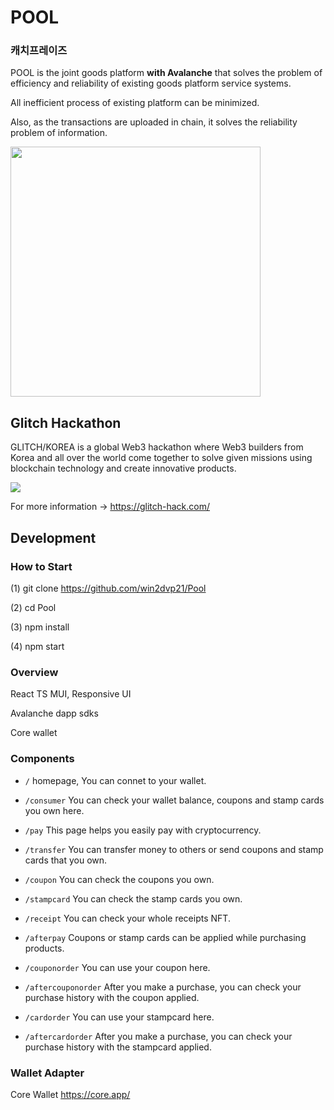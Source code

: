 # POOL

### 캐치프레이즈

POOL is the joint goods platform **with Avalanche** that solves the problem of efficiency and reliability of existing goods platform service systems. 

All inefficient process of existing platform can be minimized. 

Also, as the transactions are uploaded in chain, it solves the reliability problem of information. 

<img src="https://i.imgur.com/wEE7U8k_d.webp?maxwidth=1520&fidelity=grand" width="400">

## Glitch Hackathon

GLITCH/KOREA is a global Web3 hackathon where Web3 builders from Korea and all over the world come together to solve given missions using blockchain technology and create innovative products.

<img src="https://app.glitch-hack.com/_next/image?url=%2Fimg%2Fpalace.png&w=384&q=75"/>

For more information -> https://glitch-hack.com/


## Development

### How to Start

(1) git clone https://github.com/win2dvp21/Pool

(2) cd Pool

(3) npm install 

(4) npm start

### Overview

React TS MUI, Responsive UI

Avalanche dapp sdks

Core wallet

### Components

- `/` homepage, You can connet to your wallet.

- `/consumer` You can check your wallet balance, coupons and stamp cards you own here.

- `/pay` This page helps you easily pay with cryptocurrency.

- `/transfer` You can transfer money to others or send coupons and stamp cards that you own.

- `/coupon` You can check the coupons you own.

- `/stampcard` You can check the stamp cards you own.

- `/receipt` You can check your whole receipts NFT.

- `/afterpay` Coupons or stamp cards can be applied while purchasing products.

- `/couponorder` You can use your coupon here.

- `/aftercouponorder` After you make a purchase, you can check your purchase history with the coupon applied.

- `/cardorder` You can use your stampcard here.

- `/aftercardorder` After you make a purchase, you can check your purchase history with the stampcard applied.

### Wallet Adapter

Core Wallet 
https://core.app/
